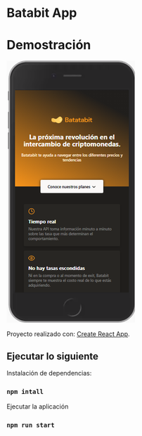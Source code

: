 # Batabit App

# Demostración

<img src="./src/assets/img/batabit01.png" alt="logo"/>

Proyecto realizado con: [Create React App](https://github.com/facebook/create-react-app).

## Ejecutar lo siguiente

Instalación de dependencias:

### `npm intall`

Ejecutar la aplicación

### `npm run start`

